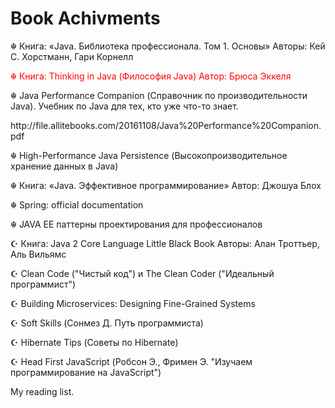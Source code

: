 # Book Achivments
<p>☬ Книга: «Java. Библиотека профессионала. Том 1. Основы» Авторы: Кей С. Хорстманн, Гари Корнелл</p>
<p style="color:red">☬ Книга: Thinking in Java (Философия Java) Автор: Брюса Эккеля</p>
<p>☬ Java Performance Companion (Справочник по производительности Java). Учебник по Java для тех, кто уже что-то знает. </p> http://file.allitebooks.com/20161108/Java%20Performance%20Companion.pdf
<p>☬ High-Performance Java Persistence (Высокопроизводительное хранение данных в Java)</p>
<p>☬ Книга: «Java. Эффективное программирование» Автор: Джошуа Блох</p>
<p>☬ Spring: official documentation</p>
<p>☬ JAVA EE паттерны проектирования для профессионалов</p>
<p>☪ Книга: Java 2 Core Language Little Black Book Авторы: Алан Троттьер, Аль Вильямс</p>
<p>☪ Clean Code ("Чистый код") и The Clean Coder ("Идеальный программист")</p>
<p>☪ Building Microservices: Designing Fine-Grained Systems</p>
<p>☪ Soft Skills (Сонмез Д. Путь программиста)</p>
<p>☪ Hibernate Tips (Советы по Hibernate)</p>
<p>☪ Head First JavaScript (Робсон Э., Фримен Э. "Изучаем программирование на JavaScript")</p>
My reading list.
